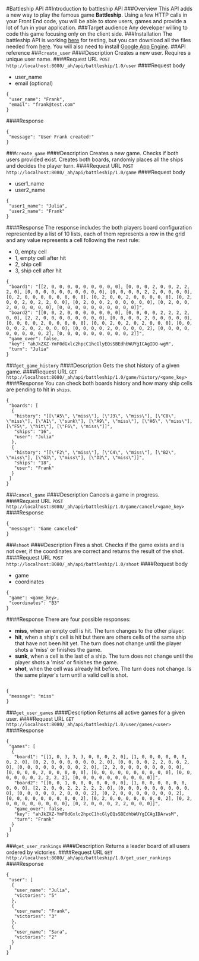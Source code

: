 #Battleship API
##Introduction to battleship API
###Overview
This API adds a new way to play the famous game **Battleship**.  Using a few HTTP calls in your Front End code, you will be able to store users, games and provide a lot of fun in your application.
###Target audience
Any developer willing to code this game focusing only on the client side.
###Installation
The battleship API is working [here](https://apis-explorer.appspot.com/apis-explorer/?base=https://battleship-api.appspot.com/_ah/api#p/battleship/1.0/) for testing, but you can download all the files needed from [here](https://github.com/manelromero/Battleship-API).
You will also need to install [Google App Engine](https://cloud.google.com/appengine/downloads).
##API reference
###`create_user`
####Description
Creates a new user. Requires a unique user name.
####Request URL
`POST http://localhost:8080/_ah/api/battleship/1.0/user`
####Request body
- user_name
- email (optional)

```
{
 "user_name": "Frank",
 "email": "frank@test.com"
}
```

####Response

```
{
 "message": "User Frank created!"
}
```

###`create_game`
####Description
Creates a new game. Checks if both users provided exist. Creates both boards, randomly places all the ships and decides the player turn.
####Request URL
`POST http://localhost:8080/_ah/api/battleship/1.0/game`
####Request body
- user1_name
- user2_name

```
{
 "user1_name": "Julia",
 "user2_name": "Frank"
}
```

####Response
The response includes the both players board configuration represented by a list of 10 lists, each of them represents a row in the grid and any value represents a cell following the next rule:

- 0, empty cell
- 1, empty cell after hit
- 2, ship cell
- 3, ship cell after hit

```
{
 "board1": "[[2, 0, 0, 0, 0, 0, 0, 0, 0, 0], [0, 0, 0, 2, 0, 0, 2, 2, 2, 0], [0, 0, 0, 0, 0, 0, 0, 0, 0, 0], [0, 0, 0, 0, 2, 2, 0, 0, 0, 0], [0, 2, 0, 0, 0, 0, 0, 0, 0, 0], [0, 2, 0, 0, 2, 0, 0, 0, 0, 0], [0, 2, 0, 0, 2, 0, 2, 2, 0, 0], [0, 2, 0, 0, 2, 0, 0, 0, 0, 0], [0, 2, 0, 0, 2, 0, 0, 0, 0, 0], [0, 0, 0, 0, 0, 0, 0, 0, 0, 0]]",
 "board2": "[[0, 0, 2, 0, 0, 0, 0, 0, 0, 0], [0, 0, 0, 0, 2, 2, 2, 2, 0, 0], [2, 2, 0, 0, 0, 0, 0, 0, 0, 0], [0, 0, 0, 0, 2, 0, 0, 0, 0, 0], [0, 0, 0, 0, 2, 0, 0, 0, 0, 0], [0, 0, 2, 0, 2, 0, 2, 0, 0, 0], [0, 0, 0, 0, 2, 0, 2, 0, 0, 0], [0, 0, 0, 0, 2, 0, 0, 0, 0, 2], [0, 0, 0, 0, 0, 0, 0, 0, 0, 2], [0, 0, 0, 0, 0, 0, 0, 0, 0, 2]]",
 "game_over": false,
 "key": "ahJkZXZ-YmF0dGxlc2hpcC1hcGlyEQsSBEdhbWUYgICAgIDQ-wgM",
 "turn": "Julia"
}
```

###`get_game_history`
####Description
Gets the shot history of a given game.
####Request URL
`GET http://localhost:8080/_ah/api/battleship/1.0/game/history/<game_key>`
####Response
You can check both boards history and how many ship cells are pending to hit in `ships`.

```
{
 "boards": [
  {
   "history": "[[\"A5\", \"miss\"], [\"J3\", \"miss\"], [\"C8\", \"miss\"], [\"A1\", \"sunk\"], [\"A9\", \"miss\"], [\"H6\", \"miss\"], [\"F5\", \"hit\"], [\"F6\", \"miss\"]]",
   "ships": "16",
   "user": "Julia"
  },
  {
   "history": "[[\"F2\", \"miss\"], [\"C4\", \"miss\"], [\"B2\", \"miss\"], [\"G3\", \"miss\"], [\"D2\", \"miss\"]]",
   "ships": "18",
   "user": "Frank"
  }
 ]
}
```

###`cancel_game`
####Description
Cancels a game in progress.
####Request URL
`POST http://localhost:8080/_ah/api/battleship/1.0/game/cancel/<game_key>`
####Response

```
{
 "message": "Game canceled"
}
```

###`shoot`
####Description
Fires a shot. Checks if the game exists and is not over, if the coordinates are correct and returns the result of the shot.
####Request URL
`POST http://localhost:8080/_ah/api/battleship/1.0/shoot`
####Request body
- game
- coordinates

```
{
 "game": <game_key>,
 "coordinates": "B3"
}
```

####Response
There are four possible responses:

- **miss**, when an empty cell is hit. The turn changes to the other player.
- **hit**, when a ship's cell is hit but there are others cells of the same ship that have not been hit yet. The turn does not change until the player shots a 'miss' or finishes the game.
- **sunk**, when a cell is the last of a ship. The turn does not change until the player shots a 'miss' or finishes the game.
- **shot**, when the cell was already hit before. The turn does not change. Is the same player's turn until a valid cell is shot.

```

{
 "message": "miss"
}
```

###`get_user_games`
####Description
Returns all active games for a given user.
####Request URL
`GET http://localhost:8080/_ah/api/battleship/1.0/user/games/<user>`
####Response

```
{
 "games": [
  {
   "board1": "[[1, 0, 3, 3, 3, 0, 0, 0, 2, 0], [1, 0, 0, 0, 0, 0, 0, 0, 2, 0], [0, 2, 0, 0, 0, 0, 0, 0, 2, 0], [0, 0, 0, 0, 2, 2, 0, 0, 2, 0], [0, 0, 0, 0, 0, 0, 0, 0, 2, 0], [2, 2, 0, 0, 0, 0, 0, 0, 0, 0], [0, 0, 0, 0, 2, 0, 0, 0, 0, 0], [0, 0, 0, 0, 0, 0, 0, 0, 0, 0], [0, 0, 0, 0, 0, 0, 2, 2, 2, 2], [0, 0, 0, 0, 0, 0, 0, 0, 0, 0]]",
   "board2": "[[0, 0, 1, 0, 0, 0, 0, 0, 0, 0], [1, 0, 0, 0, 0, 0, 0, 0, 0, 0], [2, 2, 0, 0, 2, 2, 2, 2, 2, 0], [0, 0, 0, 0, 0, 0, 0, 0, 0, 0], [0, 0, 0, 0, 0, 2, 0, 0, 0, 2], [0, 2, 0, 0, 0, 0, 0, 0, 0, 2], [0, 0, 0, 0, 0, 0, 0, 0, 0, 2], [0, 2, 0, 0, 0, 0, 0, 0, 0, 2], [0, 2, 0, 0, 0, 0, 0, 0, 0, 0], [0, 2, 0, 0, 0, 2, 2, 0, 0, 0]]",
   "game_over": false,
   "key": "ahJkZXZ-YmF0dGxlc2hpcC1hcGlyEQsSBEdhbWUYgICAgIDArwsM",
   "turn": "Frank"
  }
 ]
}
```

###`get_user_rankings`
####Description
Returns a leader board of all users ordered by victories.
####Request URL
`GET http://localhost:8080/_ah/api/battleship/1.0/get_user_rankings`
####Response

```
{
 "user": [
  {
   "user_name": "Julia",
   "victories": "5"
  },
  {
   "user_name": "Frank",
   "victories": "3"
  },
  {
   "user_name": "Sara",
   "victories": "2"
  }
 ]
}
```
